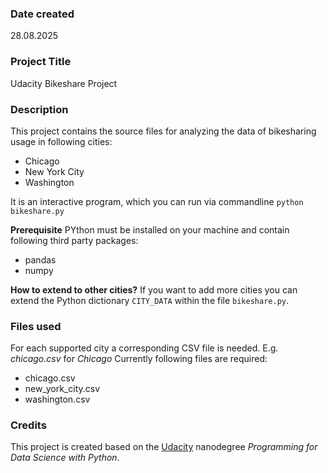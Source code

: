 ### Date created
28.08.2025

### Project Title
Udacity Bikeshare Project

### Description
This project contains the source files for analyzing the data
of bikesharing usage in following cities:
- Chicago
- New York City
- Washington

It is an interactive program, which you can run via commandline
`python bikeshare.py`

**Prerequisite**
PYthon must be installed on your machine and contain 
following third party packages:
- pandas
- numpy

**How to extend to other cities?**
If you want to add more cities you can extend 
the Python dictionary `CITY_DATA` within 
the file `bikeshare.py`.


### Files used
For each supported city a corresponding CSV file is needed. E.g. _chicago.csv_ for _Chicago_
Currently following files are required:
- chicago.csv
- new_york_city.csv
- washington.csv

### Credits
This project is created based on the [Udacity](https://learn.udacity.com/) nanodegree _Programming for Data Science with Python_.

